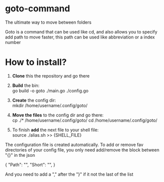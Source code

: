 # goto-command
 The ultimate way to move between folders

Goto is a command that can be used like cd, and also allows you to specify add path to move faster, this path can be used like abbreviation or a index number

# How to install?

1. **Clone** this the repository and go there

2. **Build** the bin: <br />
    go build -o goto ./main.go ./config.go 

3. **Create** the config dir: <br />
    mkdir /home/username/.config/goto/

4. **Move the files** to the config dir and go there: <br />
    cp ./* /home/username/.config/goto/
    cd /home/username/.config/goto/

5. To finish **add** the next file to your shell file: <br />
    source ./alias.sh >> {SHELL_FILE}

The configuration file is created automatically. To add or remove fav directories
of your config file, you only need add/remove the block between "{}" in the json

{
  "Path": "<YOU-PATH>",
  "Short": "<YOU-ABBREVIATION>",
}

And you need to add a "," after the "}" if it not the last of the list